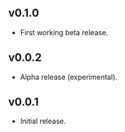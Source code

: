 ## v0.1.0
* First working beta release.

## v0.0.2
* Alpha release (experimental).

## v0.0.1
* Initial release.
